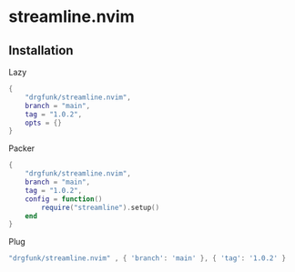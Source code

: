 # streamline.nvim
## Installation 

Lazy
```lua
{
    "drgfunk/streamline.nvim", 
	branch = "main",
	tag = "1.0.2",
    opts = {}
}
```

Packer
```lua
{
    "drgfunk/streamline.nvim", 
	branch = "main",
	tag = "1.0.2",
    config = function()
        require("streamline").setup() 
    end
}
```

Plug
```lua
"drgfunk/streamline.nvim" , { 'branch': 'main' }, { 'tag': '1.0.2' }
```
